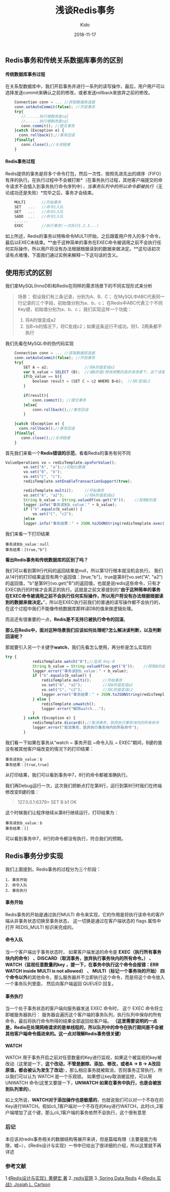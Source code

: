 ﻿---
layout:     post
title:      "浅谈Redis事务"
date:       2018-11-17
author:     "Kido"
header-img: "talking_redis_transaction-bg.png"
tags:
    - Redis
    - 缓存
    
---

## Redis事务和传统关系数据库事务的区别

#### 传统数据库事务过程
在关系型数据库中，我们开启事务并进行一系列的读写操作，最后，用户用户可以选择发送commit来确认之前的修改，或者发送rollback来放弃之前的修改。

```javascript
    Connection conn = ... //获取数据库连接
    conn.setAutoCommit(false); //开启事务
    try{
       //......执行增删改查sql
       //......执行增删改查sql
       conn.commit(); //提交事务
    }catch (Exception e) {
      conn.rollback();//事务回滚
    }finally{
       conn.close();//关闭链接
    }
```

#### Redis事务过程
Redis提供的事务是将多个命令打包，然后一次性、按照先进先出的顺序（FIFO）有序的执行。在执行过程中不会被打断*（在事务执行过程，其他客户端提交的命令请求不会插入到事务执行命令序列中）*，当事务队列中的所以命令都被执行*（无论成功还是失败）*完毕之后，事务才会结束。

```javascript
    MULTI       //开始事务
    SET   ...   //命令1入队
    GET   ...   //命令1入队
    SADD  ...   //命令1入队
    ......
    EXEC        //执行事务(一次执行1.2.3...)
```

如上所述，Redis的事务以特殊命令MULTI开始，之后跟着用户传入的多个命令，最后以EXEC未结束。**由于这种简单的事务在EXEC命令被调用之前不会执行任何实际操作，所以用户将没有办法根据根据读到的数据来做决定。**这句话初次读有点难懂，下面我们通过实例来解释一下这句话的含义。


## 使用形式的区别

我们拿MySQL(InnoDB)和Redis在同样的需求场景下的不同实现形式来分析

> 场景： 
>假设我们有三条记录，分别为A、B、C；
>在MySQL中ABC代表同一行记录的三个字段，初始值分别为a、b、c；
> 在Redis中ABC代表三个不同Key键，初始值分别为a、b、c； 我们实现这样一个功能：
>  1. 将A的值变成a2
>  2. 当B=b的情况下，将C变成c2；如果这条这行不成功，则1、2两条都不执行

我们先看在MySQL中的伪代码实现
```javascript
    Connection conn = ... //获取数据库连接
    conn.setAutoCommit(false); //开启事务
    try{
        SET A = a2;                //将A的值变成a2
        var b_value = SELECT (B);  //读B的值(修改频繁的高并发场景下，这个读是很有必要的)
        if(b_value == b){
            boolean result = (SET C = c2 WHERE B=b);  //将C变成c2
        }
        
        if(result){
            conn.commit(); //提交事务
        }else{
            conn.rollback();//事务回滚
        }
        
    }catch (Exception e) {
      conn.rollback();//事务回滚
    }finally{
       conn.close();//关闭链接
    }
```

 
首先我们来看一个**Redis错误的示范**，看看Redis的事务有何不同
```javascript
ValueOperations vo = redisTemplate.opsForValue();
        vo.set("A", "a");//初始化数据
        vo.set("B", "b");
        vo.set("C", "c");
        redisTemplate.setEnableTransactionSupport(true);

        redisTemplate.multi();     //开始事务
        vo.set("A", "a2");         //将A的值变成a2
        String b_value = String.valueOf(vo.get("B"));    //获取B的值
        logger.info("事务读到b_value：" + b_value);
        if ("b".equals(b_value)) {
            vo.set("C", "c2");
        }else
        logger.info("事务结果：" + JSON.toJSONString(redisTemplate.exec()));
```
我们来看一下打印结果

    事务读到b_value：null
    事务结果：[true,"b"]

**看出Redis事务和传统数据库的区别了吗？**

我们可以看到第9行代码的返回结果是null，所以第12行根本就没机会执行。
我们从14行的打印结果返现有两个返回值：[true,"b"]，true是第8行vo.set("A", "a2")的返回值，"b"是第9行(vo.get("B")的返回值，也就是说redis这些命令，只有才EXEC执行的时候才会真正的执行。这就是之前文章提到的“**由于这种简单的事务在EXEC命令被调用之前不会执行任何实际操作，所以用户将没有办法根据根据读到的数据来做决定。**”，所以在EXEC执行前我们的普通的读写操作都不会执行的，在这个过程中我们不能像传统数据库那样读DB的值来做逻辑处理。

而且还有很重要的一点，**Redis是不支持已被执行命令的回滚**。

**那么在Redis中，面对这种场景我们应该如何处理呢?怎么解决读判断，以及判断回滚呢？**

那就要引入另一个关键字**watch**，我们先看怎么使用，再分析是怎么实现的
```javascript
try {
            redisTemplate.watch("B");//监视 Key-B
            String b_value = String.valueOf(vo.get("B"));    //获取B的值
            logger.error("事务读到b_value：" + b_value);
            if ("b".equals(b_value)) {
                redisTemplate.multi();     //开始事务
                vo.set("A", "a2");         //将A的值变成a2
                vo.set("C", "c2");         //将C的值变成c2
                logger.error("事务结果：" + JSON.toJSONString(redisTemplate.exec()));
            } else {
                redisTemplate.unwatch();
                logger.error("解除watch...");
            }
        } catch (Exception e) {
            redisTemplate.discard();//取消事务，放弃执行事务块内的所有命令
            logger.error("取消事务，放弃执行事务块内的所有命令");
        }
```

我们看一下如果在事务从“watch ~ 事务开启 ~命令入队 ~ EXEC”期间，B键的值没有被其他客户端改变的情况下的打印结果：

    事务读到b_value：b
    事务结果：[true,true]
    
从打印结果，我们可以看到事务中7，8行的命令都被准确执行。

我们再Debug运行一次，这次我们把断点打在第8行，运行到第8行时我们在终端修改变B键的值：

> 127.0.0.1:6379> SET B b1
OK

这个时候我们让程序继续从第8行继续运行，打印结果为：

    事务读到b_value：b
    事务结果：[]

可以看到事务中7，8行的命令都没有执行，符合我们的预期。

## Redis事务分步实现

我们上面提到，Redis事务的过程分为三个阶段：

    1. 事务开始
    2. 命令入队
    3. 事务执行

#### 事务开始
Redis事务的开始是通过执行MULTI 命令来实现，它的作用是将执行该命令的客户端从非事务状态切换至事务状态， 这一切换是通过在客户端状态的 flags 属性中打开 REDIS_MULTI 标识来完成的。

#### 命令入队
当一个客户端出于事务状态时， 如果客户端发送的命令是 **EXEC（执行所有事务块内的命令） 、DISCARD（取消事务，放弃执行事务块内的所有命令。） 、 WATCH（监视任意数量的key ，提一下，在事务中执行这个命令会报错：ERR WATCH inside MULTI is not allowed） 、 MULTI（标记一个事务块的开始） 四个命令以外**的其他命令，那么服务器并不立即执行这个命令，而是将这个命令放入一个事务队列里面， 然后向客户端返回 QUEUED 回复。

#### 事务执行
当一个处于事务状态的客户端向服务器发送 EXEC 命令时， 这个 EXEC 命令将立即被服务器执行： 服务器会遍历这个客户端的事务队列，执行队列中保存的所有命令，最后将执行命令所得的结果全部返回给客户端。
**（这里需要说明的一点是，Redis在处理网络请求的是单线程的，所以队列中的命令在执行期间是不会被其他客户端命令插进来的。这一点对理解Redis事务很关键）**


#### WATCH
WATCH 用于事务开启之前对任意数量的Key进行监视，如果这个被监视的key被改动（这里提一下，**这个改动，不管是删除、添加、修改，或者A -> B -> A改回原值，都会被认为发生了改动**），那么相应事务就被取消，否则事务正常执行。所以我们可以认为 WATCH 是一个乐观锁。
如果想让key取消被监控，可以用 UNWATCH 命令(这里又要提一下，**UNWATCH 如果在事务中执行，也是会被放到队列里的**)。

如上文所说，**WATCH对于添加操作也是敏感的**，也就说我们可以对一个不存在的Key进行WATCH。假如cli_1客户端对一个不存在的Key进行WATCH，此时cli_2客户端增加了这个键，那么cli_1客户端的事务依然不会执行，这个很有意思



### 后记
本应该对redis事务相关的数据结构等展开来讲，但是篇幅有限（主要是能力有限，嘘~），《Redis设计与实现》一书中已给出了很详细的介绍，所以这里就不再详述

### 参考文献
1.[《Redis设计与实现》黄健宏 著](http://redisbook.com/index.html)
2.[ redis官网](http://www.redis.cn/documentation.html)
3.[ Spring Data Redis](https://spring.io/projects/spring-data-redis#overview)
4.[《Redis 实战》Josiah L. Carlson](https://book.douban.com/subject/26612779/)